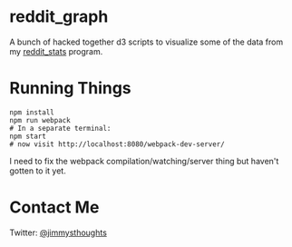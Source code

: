 # reddit_graph

A bunch of hacked together d3 scripts to visualize some of the data from my [reddit_stats](https://github.com/jamesfe/reddit_stats) program.

# Running Things

```
npm install
npm run webpack
# In a separate terminal:
npm start
# now visit http://localhost:8080/webpack-dev-server/
```

I need to fix the webpack compilation/watching/server thing but haven't gotten to it yet.

# Contact Me

Twitter: [@jimmysthoughts](https://twitter.com/jimmysthoughts)
